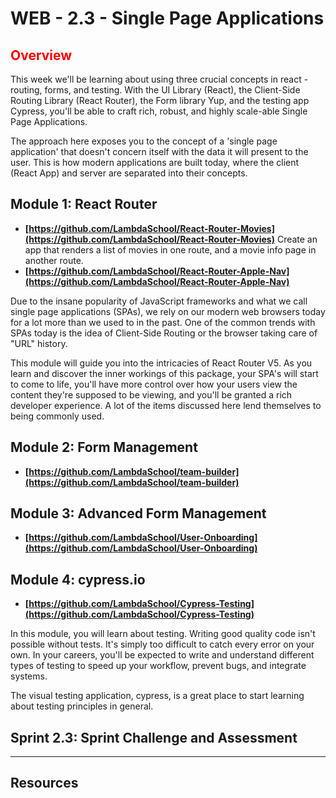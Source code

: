 # WEB - 2.3 - Single Page Applications

## <span style="color:red">Overview</span>

This week we'll be learning about using three crucial concepts in react - routing, forms, and testing. With the UI Library (React), the Client-Side Routing Library (React Router), the Form library Yup, and the testing app Cypress, you'll be able to craft rich, robust, and highly scale-able Single Page Applications.

The approach here exposes you to the concept of a 'single page application' that doesn't concern itself with the data it will present to the user. This is how modern applications are built today, where the client (React App) and server are separated into their concepts.

## Module 1: React Router

-   **[https://github.com/LambdaSchool/React-Router-Movies](https://github.com/LambdaSchool/React-Router-Movies)**
    Create an app that renders a list of movies in one route, and a movie info page in another route.
-   **[https://github.com/LambdaSchool/React-Router-Apple-Nav](https://github.com/LambdaSchool/React-Router-Apple-Nav)**   

Due to the insane popularity of JavaScript frameworks and what we call single page applications (SPAs), we rely on our modern web browsers today for a lot more than we used to in the past. One of the common trends with SPAs today is the idea of Client-Side Routing or the browser taking care of "URL" history.

This module will guide you into the intricacies of React Router V5. As you learn and discover the inner workings of this package, your SPA's will start to come to life, you'll have more control over how your users view the content they're supposed to be viewing, and you'll be granted a rich developer experience. A lot of the items discussed here lend themselves to being commonly used.

## Module 2: Form Management

-   **[https://github.com/LambdaSchool/team-builder](https://github.com/LambdaSchool/team-builder)**

## Module 3: Advanced Form Management

-   **[https://github.com/LambdaSchool/User-Onboarding](https://github.com/LambdaSchool/User-Onboarding)**

## Module 4: cypress.io

-   **[https://github.com/LambdaSchool/Cypress-Testing](https://github.com/LambdaSchool/Cypress-Testing)**

In this module, you will learn about testing. Writing good quality code isn't possible without tests. It's simply too difficult to catch every error on your own. In your careers, you'll be expected to write and understand different types of testing to speed up your workflow, prevent bugs, and integrate systems.

The visual testing application, cypress, is a great place to start learning about testing principles in general.

## Sprint 2.3: Sprint Challenge and Assessment



-------------------------------------------------------------------

## Resources
 
